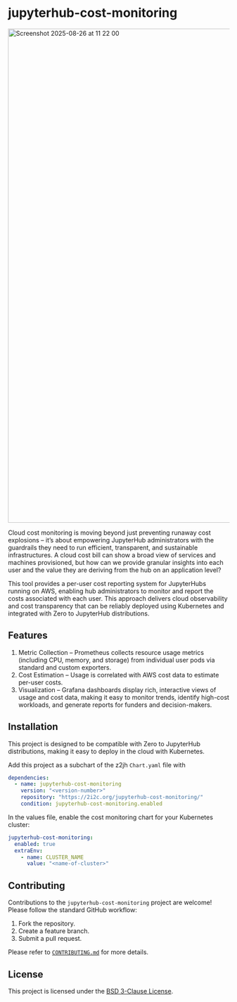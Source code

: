 # jupyterhub-cost-monitoring

<img width="1900" height="1125" alt="Screenshot 2025-08-26 at 11 22 00" src="https://github.com/user-attachments/assets/a78b3ae9-ee6b-4ca9-9299-53b13636c927" />

Cloud cost monitoring is moving beyond just preventing runaway cost explosions – it’s about empowering JupyterHub administrators with the guardrails they need to run efficient, transparent, and sustainable infrastructures. A cloud cost bill can show a broad view of services and machines provisioned, but how can we provide granular insights into each user and the value they are deriving from the hub on an application level?  

This tool provides a per-user cost reporting system for JupyterHubs running on AWS, enabling hub administrators to monitor and report the costs associated with each user. This approach delivers cloud observability and cost transparency that can be reliably deployed using Kubernetes and integrated with Zero to JupyterHub distributions.

## Features

1. Metric Collection – Prometheus collects resource usage metrics (including CPU, memory, and storage) from individual user pods via standard and custom exporters.
2. Cost Estimation – Usage is correlated with AWS cost data to estimate per-user costs.
3. Visualization – Grafana dashboards display rich, interactive views of usage and cost data, making it easy to monitor trends, identify high-cost workloads, and generate reports for funders and decision-makers.

## Installation

This project is designed to be compatible with Zero to JupyterHub distributions, making it easy to deploy in the cloud with Kubernetes.

Add this project as a subchart of the z2jh `Chart.yaml` file with

```yaml
dependencies:
  - name: jupyterhub-cost-monitoring
    version: "<version-number>"
    repository: "https://2i2c.org/jupyterhub-cost-monitoring/"
    condition: jupyterhub-cost-monitoring.enabled
```

In the values file, enable the cost monitoring chart for your Kubernetes cluster:

```yaml
jupyterhub-cost-monitoring:
  enabled: true
  extraEnv:
    - name: CLUSTER_NAME
      value: "<name-of-cluster>"
```

## Contributing

Contributions to the `jupyterhub-cost-monitoring` project are welcome! Please follow the standard GitHub workflow:

1. Fork the repository.
2. Create a feature branch.
3. Submit a pull request.

Please refer to [`CONTRIBUTING.md`](CONTRIBUTING.md) for more details.

## License

This project is licensed under the [BSD 3-Clause License](LICENSE).
